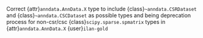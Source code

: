 Correct {attr}`anndata.AnnData.X` type to include {class}`~anndata.CSRDataset` and {class}`~anndata.CSCDataset` as possible types and being deprecation process for non-csr/csc {class}`scipy.sparse.spmatrix` types in {attr}`anndata.AnnData.X` {user}`ilan-gold`
